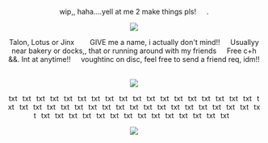 <p align=center> wip,, haha....yell at me 2 make things pls!⠀⠀. <p align=center>

<p align="center">
  <img src="https://64.media.tumblr.com/ae4b914355cd68efb3f3ddf498a4b3e8/f1af8e97fbb78ea1-b3/s250x400/fcf07b3e4aa4249e64477cb726d842849ed1711a.pnj"/>
</p>

<p align=center> Talon, Lotus or Jinx⠀⠀⠀GIVE me a name, i actually don't mind!!⠀⠀Usuallyy near bakery or docks,, that or running around with my friends⠀⠀Free c+h &&. Int at anytime!!⠀⠀voughtinc on disc, feel free to send a friend req, idm!!⠀ <p align=center>
  
<p align="center">
  <img src="https://static.wikia.nocookie.net/marvel-rivals/images/9/97/Mantis_Full_Nameplate_-_Mantis.png/revision/latest?cb=20250125135443"/>
</p>

<p align=center> txt⠀txt⠀txt⠀txt⠀txt⠀txt⠀txt⠀txt⠀txt⠀txt⠀txt⠀txt⠀txt⠀txt⠀txt⠀txt⠀txt⠀txt⠀txt⠀txt⠀txt⠀txt⠀txt⠀txt⠀txt⠀txt⠀txt⠀txt⠀txt⠀txt⠀txt⠀txt⠀txt⠀txt⠀txt⠀txt⠀txt⠀txt⠀txt⠀txt⠀txt⠀txt⠀txt⠀txt⠀txt⠀txt⠀txt⠀txt⠀txt⠀txt⠀txt⠀ <p align=center>

<p align="center">
  <img src="https://64.media.tumblr.com/ae4b914355cd68efb3f3ddf498a4b3e8/f1af8e97fbb78ea1-b3/s250x400/fcf07b3e4aa4249e64477cb726d842849ed1711a.pnj"/>
</p>
